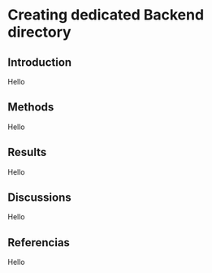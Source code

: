 # Creating dedicated Backend directory

## Introduction
Hello

## Methods
Hello

## Results
Hello

## Discussions
Hello

## Referencias
Hello

